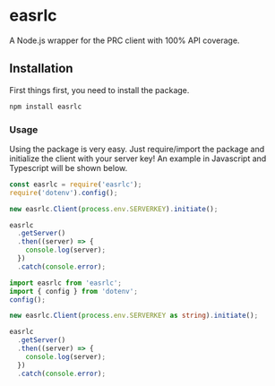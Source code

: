 # easrlc

A Node.js wrapper for the PRC client with 100% API coverage.

## Installation

First things first, you need to install the package.

```bash
npm install easrlc
```

### Usage

Using the package is very easy. Just require/import the package and initialize the client with your server key! An example in Javascript and Typescript will be shown below.

```javascript
const easrlc = require('easrlc');
require('dotenv').config();

new easrlc.Client(process.env.SERVERKEY).initiate();

easrlc
  .getServer()
  .then((server) => {
    console.log(server);
  })
  .catch(console.error);
```

```typescript
import easrlc from 'easrlc';
import { config } from 'dotenv';
config();

new easrlc.Client(process.env.SERVERKEY as string).initiate();

easrlc
  .getServer()
  .then((server) => {
    console.log(server);
  })
  .catch(console.error);
```